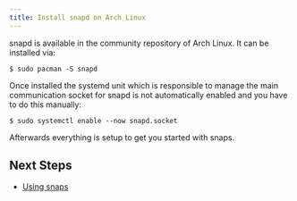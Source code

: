 ```yaml
---
title: Install snapd on Arch Linux
---
```


snapd is available in the community repository of Arch Linux. It can
be installed via:

```
$ sudo pacman -S snapd
```

Once installed the systemd unit which is responsible to manage the
main communication socket for snapd is not automatically enabled and
you have to do this manually:

```
$ sudo systemctl enable --now snapd.socket
```

Afterwards everything is setup to get you started with snaps.

## Next Steps

 * [Using snaps](usage)
